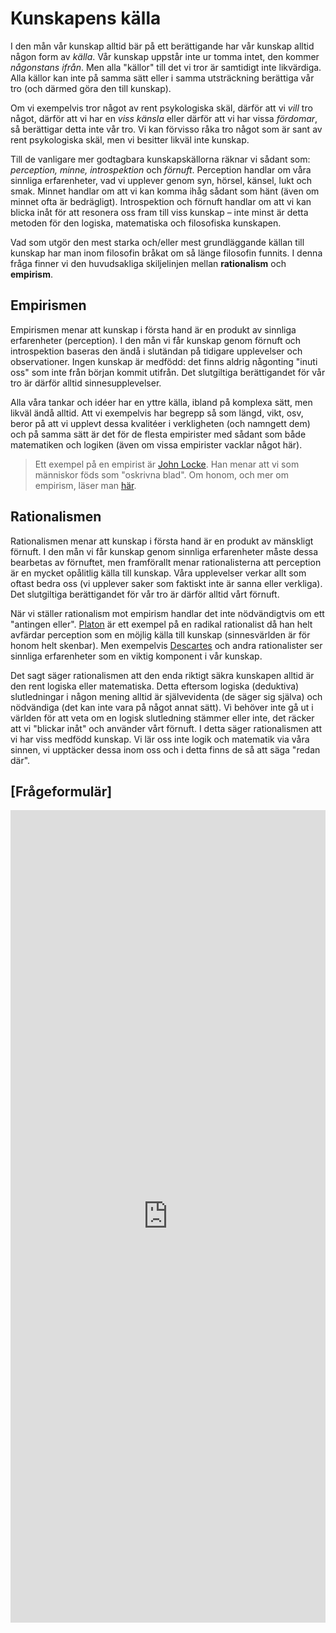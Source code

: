 # Kunskapens källa

<!--Kanske ha denna som sista del under ”Kunskap & Sanning” och döpa om denna till ”Kunskap”? Istället för att det är en egen?-->

I den mån vår kunskap alltid bär på ett berättigande har vår kunskap alltid någon form av _källa_. Vår kunskap uppstår inte ur tomma intet, den kommer _någonstans ifrån_. Men alla "källor" till det vi tror är samtidigt inte likvärdiga. Alla källor kan inte på samma sätt eller i samma utsträckning berättiga vår tro (och därmed göra den till kunskap). 

Om vi exempelvis tror något av rent psykologiska skäl, därför att vi _vill_ tro något, därför att vi har en _viss känsla_ eller därför att vi har vissa _fördomar_, så berättigar detta inte vår tro. Vi kan förvisso råka tro något som är sant av rent psykologiska skäl, men vi besitter likväl inte kunskap.

Till de vanligare mer godtagbara kunskapskällorna räknar vi  sådant som: _perception, minne, introspektion_ och _förnuft_. Perception handlar om våra sinnliga erfarenheter, vad vi upplever genom syn, hörsel, känsel, lukt och smak. Minnet handlar om att vi kan komma ihåg sådant som hänt (även om minnet ofta är bedrägligt). Introspektion och förnuft handlar om att vi kan blicka inåt för att resonera oss fram till viss kunskap – inte minst är detta metoden för den logiska, matematiska och filosofiska kunskapen. 

<!--Se simons PDF och stanford för mer här… https://plato.stanford.edu/entries/epistemology/#SOU -->

Vad som utgör den mest starka och/eller mest grundläggande källan till kunskap har man inom filosofin bråkat om så länge filosofin funnits. I denna fråga finner vi den huvudsakliga skiljelinjen mellan **rationalism** och **empirism**.

## Empirismen
Empirismen menar att kunskap i första hand är en produkt av sinnliga erfarenheter (perception). I den mån vi får kunskap genom förnuft och introspektion baseras den ändå i slutändan på tidigare upplevelser och observationer. Ingen kunskap är medfödd: det finns aldrig någonting "inuti oss" som inte från början kommit utifrån. Det slutgiltiga berättigandet för vår tro är därför alltid sinnesupplevelser. 

Alla våra tankar och idéer har en yttre källa, ibland på komplexa sätt, men likväl ändå alltid. Att vi exempelvis har begrepp så som längd, vikt, osv, beror på att vi upplevt dessa kvalitéer i verkligheten (och namngett dem) och på samma sätt är det för de flesta empirister med sådant som både matematiken och logiken (även om vissa empirister vacklar något här).

<!--Skriv mer om empirismen här? -->

> Ett exempel på en empirist är [John Locke](3_5_filosoferna.md#Locke). Han menar att vi som människor föds som "oskrivna blad". Om honom, och mer om empirism, läser man [här](3_5_filosoferna.md#Locke).

<!-- i läroboken på sidorna 114-115.  -->


## Rationalismen
Rationalismen menar att kunskap i första hand är en produkt av  mänskligt förnuft. I den mån vi får kunskap genom sinnliga erfarenheter måste dessa bearbetas av förnuftet, men framförallt menar rationalisterna att perception är en mycket opålitlig källa till kunskap. Våra upplevelser verkar allt som oftast bedra oss (vi upplever saker som faktiskt inte är sanna eller verkliga). Det slutgiltiga berättigandet för vår tro är därför alltid vårt förnuft. 

När vi ställer rationalism mot empirism handlar det inte nödvändigtvis om ett "antingen eller". [Platon](3_5_filosoferna.md#Platon) är ett exempel på en radikal rationalist då han helt avfärdar perception som en möjlig källa till kunskap (sinnesvärlden är för honom helt skenbar). Men exempelvis [Descartes](3_5_filosoferna.md#Descartes) och andra rationalister ser sinnliga erfarenheter som en viktig komponent i vår kunskap.

Det sagt säger rationalismen att den enda riktigt säkra kunskapen alltid är den rent logiska eller matematiska. Detta eftersom logiska (deduktiva) slutledningar i någon mening alltid är självevidenta (de säger sig själva) och nödvändiga (det kan inte vara på något annat sätt). Vi behöver inte gå ut i världen för att veta om en logisk slutledning stämmer eller inte, det räcker att vi "blickar inåt" och använder vårt förnuft. I detta säger rationalismen att vi har viss medfödd kunskap. Vi lär oss inte logik och matematik via våra sinnen, vi upptäcker dessa inom oss och i detta finns de så att säga "redan där".

<!--**Fotnot:** Generellt sett är empirister oftast realister och rationalister oftast idealister. Ett undantag som bekräftar regeln är [Kant](3_5_filosoferna.md#Kant) som kan sägas vara en blandning av alla fyra. Ett annat undantag är [Descartes](3_5_filosoferna.md#Descartes) som kan sägas vara kritisk realist och samtidigt rationalist.  -->

<!--Tog nu bort ovanstående fotnot tillsvidare Bara förvirrande? Eller lägga till igen? Hmmm... -->

<!--Få in något klipp om rationalism och empirism? -->

## [Frågeformulär]

<iframe src="https://docs.google.com/forms/d/e/1FAIpQLSerfdXvwNsORTyQKxPdDTSKwn9v4yID_uRpcv3siP6sjvGwMg/viewform?embedded=true" width="100%" height="1300" frameborder="0" marginheight="0" marginwidth="0">Läser in...</iframe>